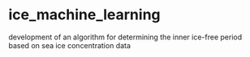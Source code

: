 # ice_machine_learning
development of an algorithm for determining the inner ice-free period based on sea ice concentration data

